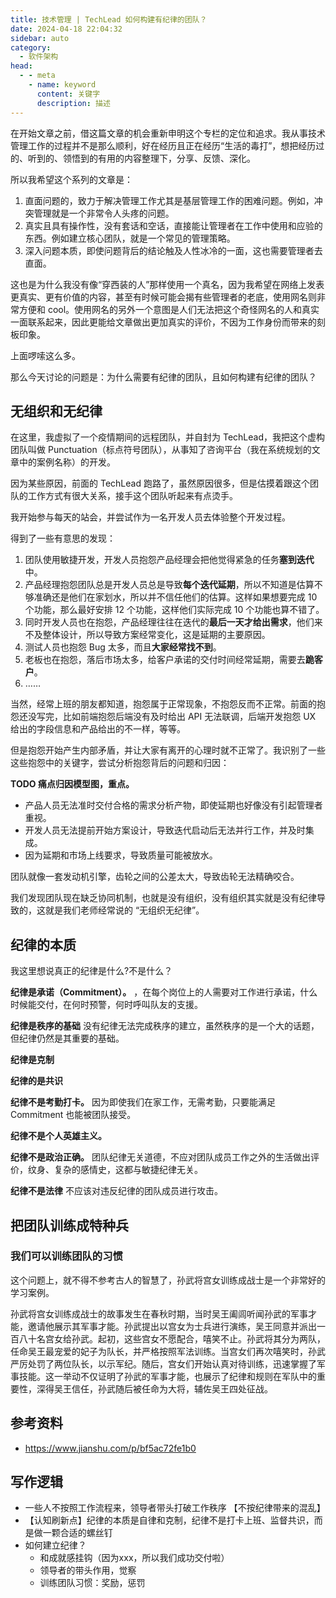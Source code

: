 ```yaml
---
title: 技术管理 | TechLead 如何构建有纪律的团队？
date: 2024-04-18 22:04:32
sidebar: auto
category: 
  - 软件架构
head:
  - - meta
    - name: keyword
      content: 关键字
      description: 描述
---
```


在开始文章之前，借这篇文章的机会重新申明这个专栏的定位和追求。我从事技术管理工作的过程并不是那么顺利，好在经历且正在经历“生活的毒打”，想把经历过的、听到的、领悟到的有用的内容整理下，分享、反馈、深化。

所以我希望这个系列的文章是：

1. 直面问题的，致力于解决管理工作尤其是基层管理工作的困难问题。例如，冲突管理就是一个非常令人头疼的问题。
2. 真实且具有操作性，没有套话和空话，直接能让管理者在工作中使用和应验的东西。例如建立核心团队，就是一个常见的管理策略。
3. 深入问题本质，即使问题背后的结论触及人性冰冷的一面，这也需要管理者去直面。

这也是为什么我没有像“穿西装的人”那样使用一个真名，因为我希望在网络上发表更真实、更有价值的内容，甚至有时候可能会揭有些管理者的老底，使用网名则非常方便和 cool。使用网名的另外一个意图是人们无法把这个奇怪网名的人和真实一面联系起来，因此更能给文章做出更加真实的评价，不因为工作身份而带来的刻板印象。

上面啰嗦这么多。

那么今天讨论的问题是：为什么需要有纪律的团队，且如何构建有纪律的团队？

## 无组织和无纪律

在这里，我虚拟了一个疫情期间的远程团队，并自封为 TechLead，我把这个虚构团队叫做 Punctuation（标点符号团队），从事知了咨询平台（我在系统规划的文章中的案例名称）的开发。

因为某些原因，前面的 TechLead 跑路了，虽然原因很多，但是估摸着跟这个团队的工作方式有很大关系，接手这个团队听起来有点烫手。

我开始参与每天的站会，并尝试作为一名开发人员去体验整个开发过程。

得到了一些有意思的发现：

1. 团队使用敏捷开发，开发人员抱怨产品经理会把他觉得紧急的任务**塞到迭代**中。
2. 产品经理抱怨团队总是开发人员总是导致**每个迭代延期**，所以不知道是估算不够准确还是他们在家划水，所以并不信任他们的估算。这样如果想要完成 10 个功能，那么最好安排 12 个功能，这样他们实际完成 10 个功能也算不错了。
3. 同时开发人员也在抱怨，产品经理往往在迭代的**最后一天才给出需求**，他们来不及整体设计，所以导致方案经常变化，这是延期的主要原因。
4. 测试人员也抱怨 Bug 太多，而且**大家经常找不到**。
5. 老板也在抱怨，落后市场太多，给客户承诺的交付时间经常延期，需要去**跪客户**。
6. ……

当然，经常上班的朋友都知道，抱怨属于正常现象，不抱怨反而不正常。前面的抱怨还没写完，比如前端抱怨后端没有及时给出 API 无法联调，后端开发抱怨 UX 给出的字段信息和产品给出的不一样，等等。

但是抱怨开始产生内部矛盾，并让大家有离开的心理时就不正常了。我识别了一些这些抱怨中的关键字，尝试分析抱怨背后的问题和归因：

**TODO 痛点归因模型图，重点。**

- 产品人员无法准时交付合格的需求分析产物，即使延期也好像没有引起管理者重视。
- 开发人员无法提前开始方案设计，导致迭代启动后无法并行工作，并及时集成。
- 因为延期和市场上线要求，导致质量可能被放水。

团队就像一套发动机引擎，齿轮之间的公差太大，导致齿轮无法精确咬合。

我们发现团队现在缺乏协同机制，也就是没有组织，没有组织其实就是没有纪律导致的，这就是我们老师经常说的 “无组织无纪律”。

## 纪律的本质

我这里想说真正的纪律是什么?不是什么？

**纪律是承诺（Commitment）。** ，在每个岗位上的人需要对工作进行承诺，什么时候能交付，在何时预警，何时呼叫队友的支援。

**纪律是秩序的基础** 没有纪律无法完成秩序的建立，虽然秩序的是一个大的话题，但纪律仍然是其重要的基础。

**纪律是克制** 

**纪律的是共识** 

**纪律不是考勤打卡。** 因为即使我们在家工作，无需考勤，只要能满足 Commitment 也能被团队接受。

**纪律不是个人英雄主义。**

**纪律不是政治正确。** 团队纪律无关道德，不应对团队成员工作之外的生活做出评价，纹身、复杂的感情史，这都与敏捷纪律无关。

**纪律不是法律** 不应该对违反纪律的团队成员进行攻击。 

## 把团队训练成特种兵

### 我们可以训练团队的习惯

这个问题上，就不得不参考古人的智慧了，孙武将宫女训练成战士是一个非常好的学习案例。

孙武将宫女训练成战士的故事发生在春秋时期，当时吴王阖闾听闻孙武的军事才能，邀请他展示其军事才能。孙武提出以宫女为士兵进行演练，吴王同意并派出一百八十名宫女给孙武。起初，这些宫女不愿配合，嘻笑不止。孙武将其分为两队，任命吴王最宠爱的妃子为队长，并严格按照军法训练。当宫女们再次嘻笑时，孙武严厉处罚了两位队长，以示军纪。随后，宫女们开始认真对待训练，迅速掌握了军事技能。这一举动不仅证明了孙武的军事才能，也展示了纪律和规则在军队中的重要性，深得吴王信任，孙武随后被任命为大将，辅佐吴王四处征战。

## 参考资料

- https://www.jianshu.com/p/bf5ac72fe1b0

## 写作逻辑

- 一些人不按照工作流程来，领导者带头打破工作秩序 【不按纪律带来的混乱】
- 【认知刷新点】纪律的本质是自律和克制，纪律不是打卡上班、监督共识，而是做一颗合适的螺丝钉
- 如何建立纪律？
  - 和成就感挂钩（因为xxx，所以我们成功交付啦）
  - 领导者的带头作用，觉察
  - 训练团队习惯：奖励，惩罚
